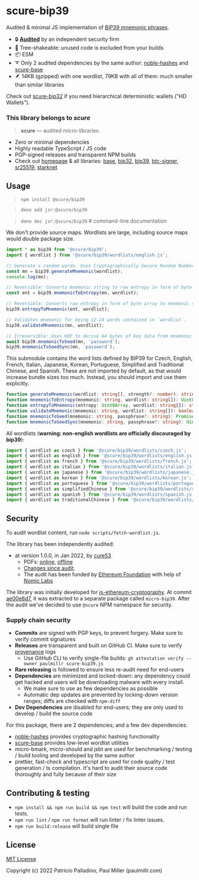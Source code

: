 # scure-bip39

Audited & minimal JS implementation of [BIP39 mnemonic phrases](https://github.com/bitcoin/bips/blob/master/bip-0039.mediawiki).

- 🔒 [**Audited**](#security) by an independent security firm
- 🔻 Tree-shakeable: unused code is excluded from your builds
- 📦 ESM
- ➰ Only 2 audited dependencies by the same author:
  [noble-hashes](https://github.com/paulmillr/noble-hashes) and [scure-base](https://github.com/paulmillr/scure-base)
- 🪶 14KB (gzipped) with one wordlist, 79KB with all of them: much smaller than similar libraries

Check out [scure-bip32](https://github.com/paulmillr/scure-bip32) if you need
hierarchical deterministic wallets ("HD Wallets").

### This library belongs to _scure_

> **scure** — audited micro-libraries.

- Zero or minimal dependencies
- Highly readable TypeScript / JS code
- PGP-signed releases and transparent NPM builds
- Check out [homepage](https://paulmillr.com/noble/#scure) & all libraries:
  [base](https://github.com/paulmillr/scure-base),
  [bip32](https://github.com/paulmillr/scure-bip32),
  [bip39](https://github.com/paulmillr/scure-bip39),
  [btc-signer](https://github.com/paulmillr/scure-btc-signer),
  [sr25519](https://github.com/paulmillr/scure-sr25519),
  [starknet](https://github.com/paulmillr/scure-starknet)

## Usage

> `npm install @scure/bip39`

> `deno add jsr:@scure/bip39`

> `deno doc jsr:@scure/bip39` # command-line documentation

We don't provide source maps.
Wordlists are large, including source maps would double package size.

```js
import * as bip39 from '@scure/bip39';
import { wordlist } from '@scure/bip39/wordlists/english.js';

// Generate x random words. Uses Cryptographically-Secure Random Number Generator.
const mn = bip39.generateMnemonic(wordlist);
console.log(mn);

// Reversible: Converts mnemonic string to raw entropy in form of byte array.
const ent = bip39.mnemonicToEntropy(mn, wordlist);

// Reversible: Converts raw entropy in form of byte array to mnemonic string.
bip39.entropyToMnemonic(ent, wordlist);

// Validates mnemonic for being 12-24 words contained in `wordlist`.
bip39.validateMnemonic(mn, wordlist);

// Irreversible: Uses KDF to derive 64 bytes of key data from mnemonic + optional password.
await bip39.mnemonicToSeed(mn, 'password');
bip39.mnemonicToSeedSync(mn, 'password');
```

This submodule contains the word lists defined by BIP39 for Czech, English, French, Italian, Japanese, Korean, Portuguese, Simplified and Traditional Chinese, and Spanish. These are not imported by default, as that would increase bundle sizes too much. Instead, you should import and use them explicitly.

```typescript
function generateMnemonic(wordlist: string[], strength?: number): string;
function mnemonicToEntropy(mnemonic: string, wordlist: string[]): Uint8Array;
function entropyToMnemonic(entropy: Uint8Array, wordlist: string[]): string;
function validateMnemonic(mnemonic: string, wordlist: string[]): boolean;
function mnemonicToSeed(mnemonic: string, passphrase?: string): Promise<Uint8Array>;
function mnemonicToSeedSync(mnemonic: string, passphrase?: string): Uint8Array;
```

All wordlists (**warning: non-english wordlists are officially discouraged by bip39**):

```typescript
import { wordlist as czech } from '@scure/bip39/wordlists/czech.js';
import { wordlist as english } from '@scure/bip39/wordlists/english.js';
import { wordlist as french } from '@scure/bip39/wordlists/french.js';
import { wordlist as italian } from '@scure/bip39/wordlists/italian.js';
import { wordlist as japanese } from '@scure/bip39/wordlists/japanese.js';
import { wordlist as korean } from '@scure/bip39/wordlists/korean.js';
import { wordlist as portuguese } from '@scure/bip39/wordlists/portuguese.js';
import { wordlist as simplifiedChinese } from '@scure/bip39/wordlists/simplified-chinese.js';
import { wordlist as spanish } from '@scure/bip39/wordlists/spanish.js';
import { wordlist as traditionalChinese } from '@scure/bip39/wordlists/traditional-chinese.js';
```

## Security

To audit wordlist content, run `node scripts/fetch-wordlist.js`.

The library has been independently audited:

- at version 1.0.0, in Jan 2022, by [cure53](https://cure53.de)
  - PDFs: [online](https://cure53.de/pentest-report_hashing-libs.pdf), [offline](./audit/2022-01-05-cure53-audit-nbl2.pdf)
  - [Changes since audit](https://github.com/paulmillr/scure-bip39/compare/1.0.0..main).
  - The audit has been funded by [Ethereum Foundation](https://ethereum.org/en/) with help of [Nomic Labs](https://nomiclabs.io)

The library was initially developed for [js-ethereum-cryptography](https://github.com/ethereum/js-ethereum-cryptography).
At commit [ae00e6d7](https://github.com/ethereum/js-ethereum-cryptography/commit/ae00e6d7d24fb3c76a1c7fe10039f6ecd120b77e),
it was extracted to a separate package called `micro-bip39`.
After the audit we've decided to use `@scure` NPM namespace for security.

### Supply chain security

- **Commits** are signed with PGP keys, to prevent forgery. Make sure to verify commit signatures
- **Releases** are transparent and built on GitHub CI. Make sure to verify [provenance](https://docs.npmjs.com/generating-provenance-statements) logs
  - Use GitHub CLI to verify single-file builds:
    `gh attestation verify --owner paulmillr scure-bip39.js`
- **Rare releasing** is followed to ensure less re-audit need for end-users
- **Dependencies** are minimized and locked-down: any dependency could get hacked and users will be downloading malware with every install.
  - We make sure to use as few dependencies as possible
  - Automatic dep updates are prevented by locking-down version ranges; diffs are checked with `npm-diff`
- **Dev Dependencies** are disabled for end-users; they are only used to develop / build the source code

For this package, there are 2 dependencies; and a few dev dependencies:

- [noble-hashes](https://github.com/paulmillr/noble-hashes) provides cryptographic hashing functionality
- [scure-base](https://github.com/paulmillr/scure-base) provides low-level wordlist utilities
- micro-bmark, micro-should and jsbt are used for benchmarking / testing / build tooling and developed by the same author
- prettier, fast-check and typescript are used for code quality / test generation / ts compilation. It's hard to audit their source code thoroughly and fully because of their size

## Contributing & testing

- `npm install && npm run build && npm test` will build the code and run tests.
- `npm run lint` / `npm run format` will run linter / fix linter issues.
- `npm run build:release` will build single file

## License

[MIT License](./LICENSE)

Copyright (c) 2022 Patricio Palladino, Paul Miller (paulmillr.com)
